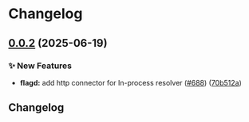 # Changelog

## [0.0.2](https://github.com/open-feature/go-sdk-contrib/compare/tools/flagd-http-connector-v0.0.1...tools/flagd-http-connector/v0.0.2) (2025-06-19)


### ✨ New Features

* **flagd:** add http connector for In-process resolver ([#688](https://github.com/open-feature/go-sdk-contrib/issues/688)) ([70b512a](https://github.com/open-feature/go-sdk-contrib/commit/70b512aa26999be9f08f74936a812b30758f140d))

## Changelog
